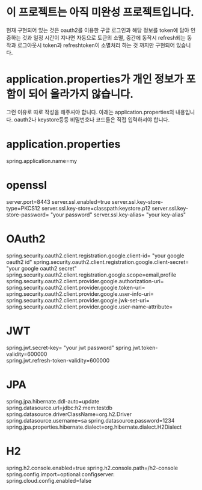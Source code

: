 # 이 프로젝트는 아직 미완성 프로젝트입니다.
현재 구현되어 있는 것은 oauth2를 이용한 구글 로그인과 해당 정보를 token에 담아 인증하는 것과
일정 시간이 지나면 자동으로 토큰의 소멸, 중간에 동작시 refresh되는 동작과 로그아웃시
token과 refreshtoken이 소멸처리 하는 것 까지만 구현되어 있습니다.

# application.properties가 개인 정보가 포함이 되어 올라가지 않습니다.
그런 이유로 따로 작성을 해주셔야 합니다.
아래는 application.properties의 내용입니다.
oauth2나 keystore등등 비밀번호나 코드들은 직접 입력하셔야 합니다.

# application.properties
spring.application.name=my

# openssl 
server.port=8443
server.ssl.enabled=true
server.ssl.key-store-type=PKCS12
server.ssl.key-store=classpath:keystore.p12
server.ssl.key-store-password= "your password"
server.ssl.key-alias= "your key-alias"

# OAuth2 
spring.security.oauth2.client.registration.google.client-id= "your google oauth2 id"
spring.security.oauth2.client.registration.google.client-secret= "your google oauth2 secret"
spring.security.oauth2.client.registration.google.scope=email,profile
spring.security.oauth2.client.provider.google.authorization-uri=
spring.security.oauth2.client.provider.google.token-uri=
spring.security.oauth2.client.provider.google.user-info-uri=
spring.security.oauth2.client.provider.google.jwk-set-uri=
spring.security.oauth2.client.provider.google.user-name-attribute=

# JWT
spring.jwt.secret-key= "your jwt password"
spring.jwt.token-validity=600000  
spring.jwt.refresh-token-validity=600000

# JPA 
spring.jpa.hibernate.ddl-auto=update
spring.datasource.url=jdbc:h2:mem:testdb
spring.datasource.driverClassName=org.h2.Driver
spring.datasource.username=sa
spring.datasource.password=1234
spring.jpa.properties.hibernate.dialect=org.hibernate.dialect.H2Dialect

# H2
spring.h2.console.enabled=true
spring.h2.console.path=/h2-console
spring.config.import=optional:configserver:
spring.cloud.config.enabled=false

